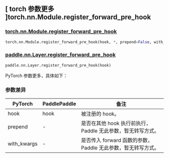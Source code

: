 ## [ torch 参数更多 ]torch.nn.Module.register_forward_pre_hook
### [torch.nn.Module.register_forward_pre_hook](https://pytorch.org/docs/stable/generated/torch.nn.Module.html#torch.nn.Module.register_forward_pre_hook)

```python
torch.nn.Module.register_forward_pre_hook(hook, *, prepend=False, with_kwargs=False)
```

### [paddle.nn.Layer.register_forward_pre_hook](https://www.paddlepaddle.org.cn/documentation/docs/zh/develop/api/paddle/nn/Layer_cn.html#register-forward-pre-hook-hook)

```python
paddle.nn.Layer.register_forward_pre_hook(hook)
```
PyTorch 参数更多，具体如下：

### 参数差异
| PyTorch       | PaddlePaddle | 备注                                                   |
| ------------- | ------------ | ------------------------------------------------------ |
| hook       | hook    |  被注册的 hook。                   |
| prepend    | -    | 是否在其他 hook 执行前执行，Paddle 无此参数，暂无转写方式。   |
| with_kwargs| -    | 是否传入 forward 函数的参数，Paddle 无此参数，暂无转写方式。  |
